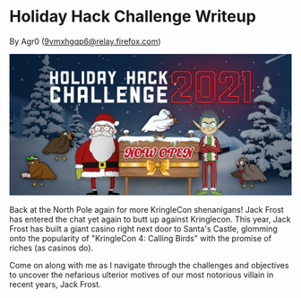 # Holiday Hack Challenge Writeup
By Agr0 (9vmxhgqp6@relay.firefox.com)

![KringleCon 4: Calling Birds](img/hhc_logo.jpg)

Back at the North Pole again for more KringleCon shenanigans! Jack Frost has entered the chat yet again to butt up against Kringlecon. This year, Jack Frost has built a giant casino right next door to Santa's Castle, glomming onto the popularity of "KringleCon 4: Calling Birds" with the promise of riches (as casinos do).

Come on along with me as I navigate through the challenges and objectives to uncover the nefarious ulterior motives of our most notorious villain in recent years, Jack Frost. 